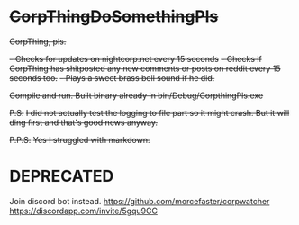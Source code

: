 # ~~CorpThingDoSomethingPls~~

~~CorpThing, pls.~~

~~- Checks for updates on nightcorp.net every 15 seconds~~
~~- Checks if CorpThing has shitposted any new comments or posts on reddit every 15 seconds too.~~
~~- Plays a sweet brass bell sound if he did.~~

~~Compile and run. Built binary already in bin/Debug/CorpthingPls.exe~~


~~P.S.~~
~~I did not actually test the logging to file part so it might crash. But it will ding first and that's good news anyway.~~

~~P.P.S.~~
~~Yes I struggled with markdown.~~


# DEPRECATED
Join discord bot instead. https://github.com/morcefaster/corpwatcher https://discordapp.com/invite/5gqu9CC

